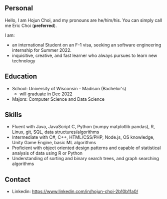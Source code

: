 ## Personal
Hello, I am Hojun Choi, and my pronouns are he/him/his. You can simply call me Eric Choi (**preferred**).

I am:
- an international Student on an F-1 visa, seeking an software engineering internship for Summer 2022.
- inquisitive, creative, and fast learner who always pursues to learn new technology

## Education
- School: University of Wisconsin - Madison (Bachelor's)
  - will graduate in Dec 2022
- Majors: Computer Science and Data Science

## Skills
- Fluent with Java, JavaScript C, Python (numpy matplotlib pandas), R, Linux, git, SQL, data structures/algorithms
- Intermediate with C#, C++, HTML/CSS/PHP, Node.js, OS knowledge, Unity Game Engine, basic ML algorithms
- Proficient with object oriented design patterns and capable of statistical analysis of data using R or Python
- Understanding of sorting and binary search trees, and graph searching algorithms

## Contact
- Linkedin: https://www.linkedin.com/in/hojun-choi-2b10b11a0/

<!---
EricChoii/EricChoii is a ✨ special ✨ repository because its `README.md` (this file) appears on your GitHub profile.
You can click the Preview link to take a look at your changes.
--->
